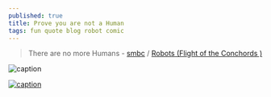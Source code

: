 ```yaml
---
published: true
title: Prove you are not a Human
tags: fun quote blog robot comic
---
```

> There are no more Humans - [smbc](https://www.smbc-comics.com/comic/captcha) / [Robots (Flight of the Conchords
)](https://www.youtube.com/watch?v=NI9nopaieEc)

![caption](https://www.smbc-comics.com/comics/1535025762-20180823.png)

[![caption](https://www.monkeyuser.com/assets/images/2020/191-reverse-turing-test.png)](https://www.monkeyuser.com/2020/reverse-turing-test/)